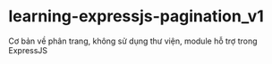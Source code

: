 # learning-expressjs-pagination_v1
Cơ bản về phân trang, không sử dụng thư viện, module hỗ trợ trong ExpressJS
